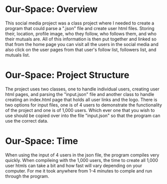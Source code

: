 # Our-Space: Overview
This social media project was a class project where I needed to create a program that could parse a ".json" file and create user html files. Storing their, location, profile image, who they follow, who follows them, and who their mutuals are. All of this information is then put together and linked so that from the home page you can visit all the users in the social media and also click on the user pages from that user's follow list, followers list, and mutuals list.

# Our-Space: Project Structure
The project uses two classes, one to handle individual users, creating user html pages, and parsing the "input.json" file and another class to handle creating an index.html page that holds all user links and the logo. There is two options for input files, one is of 4 users to demonstrate the functionality of the project and one is of 1,000 users. Which ever one that you wish to use should be copied over into the file "input.json" so that the program can use the correct data.

# Our-Space: Time
When using the input of 4 users in the json file, the program compiles very quickly. When compileing with the 1,000 users, the time to create all 1,000 user htmls can take a bit and how fast will vary depending on your computer. For me it took anywhere from 1-4 minutes to comple and run through the program.
